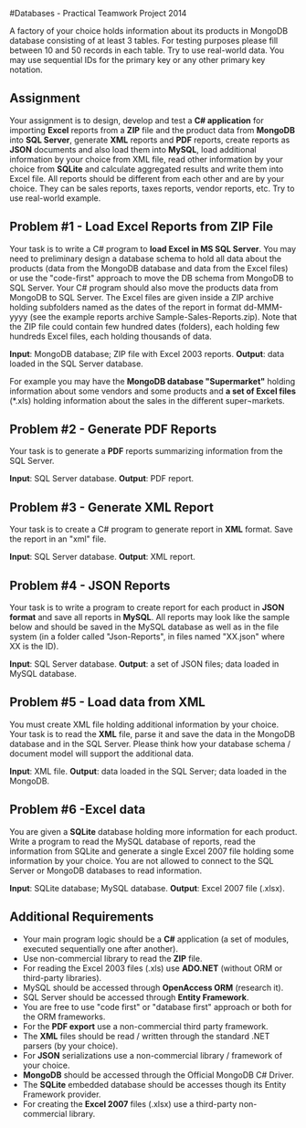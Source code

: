 #Databases - Practical Teamwork Project 2014

A factory of your choice holds information about its products in MongoDB database consisting of at least 3 tables. For testing purposes please fill between 10 and 50 records in each table. Try to use real-world data. You may use sequential IDs for the primary key or any other primary key notation.

## Assignment

Your assignment is to design, develop and test a **C# application** for importing **Excel** reports from a **ZIP** file and the product data from **MongoDB** into **SQL Server**, generate **XML** reports and **PDF** reports, create reports as **JSON** documents and also load them into **MySQL**, load additional information by your choice from XML file, read other information by your choice from **SQLite** and calculate aggregated results and write them into Excel file. All reports should be different from each other and are by your choice. They can be sales reports, taxes reports, vendor reports, etc. Try to use real-world example.

## Problem #1 - Load Excel Reports from ZIP File
Your task is to write a C# program to **load Excel in MS SQL Server**. You may need to preliminary design a database schema to hold all data about the products (data from the MongoDB database and data from the Excel files) or use the "code-first" approach to move the DB schema from MongoDB to SQL Server. Your C# program should also move the products data from MongoDB to SQL Server. The Excel files are given inside a ZIP archive holding subfolders named as the dates of the report in format dd-MMM-yyyy (see the example reports archive Sample-Sales-Reports.zip).
Note that the ZIP file could contain few hundred dates (folders), each holding few hundreds Excel files, each holding thousands of data.

**Input**: MongoDB database; ZIP file with Excel 2003 reports. **Output**: data loaded in the SQL Server database.

For example you may have the **MongoDB database "Supermarket"** holding information about some vendors and some products and **a set of Excel files** (*.xls) holding information about the sales in the different super¬markets.

## Problem #2 - Generate **PDF Reports**
Your task is to generate a **PDF** reports summarizing information from the SQL Server.

**Input**: SQL Server database. **Output**: PDF report.

## Problem #3 - Generate **XML Report**
Your task is to create a C# program to generate report in **XML** format.
Save the report in an "xml" file.

**Input**: SQL Server database. **Output**: XML report.

## Problem #4 - JSON Reports

Your task is to write a program to create report for each product in **JSON format** and save all reports in **MySQL**. All reports may look like the sample below and should be saved in the MySQL database as well as in the file system (in a folder called "Json-Reports", in files named "XX.json" where XX is the ID).

**Input**: SQL Server database. **Output**: a set of JSON files; data loaded in MySQL database.

## Problem #5 - Load data from XML
You must create XML file holding additional information by your choice. Your task is to read the **XML** file, parse it and save the data in the MongoDB database and in the SQL Server. Please think how your database schema / document model will support the additional data.

**Input**: XML file. **Output**: data loaded in the SQL Server; data loaded in the MongoDB.


## Problem #6 -Excel data
You are given a **SQLite** database holding more information for each product. Write a program to read the MySQL database of reports, read the information from SQLite and generate a single Excel 2007 file holding some information by your choice. You are not allowed to connect to the SQL Server or MongoDB databases to read information.

**Input**: SQLite database; MySQL database. **Output**: Excel 2007 file (.xlsx).

## Additional Requirements
 * Your main program logic should be a **C#** application (a set of modules, executed sequentially one after another).
 * Use non-commercial library to read the **ZIP** file.
 * For reading the Excel 2003 files (.xls) use **ADO.NET** (without ORM or third-party libraries).
 * MySQL should be accessed through **OpenAccess ORM** (research it). 
 * SQL Server should be accessed through **Entity Framework**.
 * You are free to use "code first" or "database first" approach or both for the ORM frameworks.
 * For the **PDF export** use a non-commercial third party framework.
 * The **XML** files should be read / written through the standard .NET parsers (by your choice).
 * For **JSON** serializations use a non-commercial library / framework of your choice.
 * **MongoDB** should be accessed through the Official MongoDB C# Driver.
 * The **SQLite** embedded database should be accesses though its Entity Framework provider.
 * For creating the **Excel 2007** files (.xlsx) use a third-party non-commercial library.